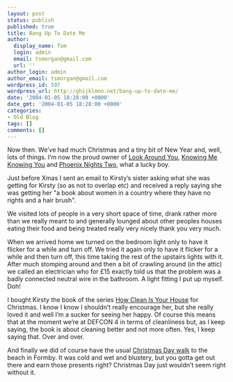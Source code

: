 ```yaml
---
layout: post
status: publish
published: true
title: Bang Up To Date Me
author:
  display_name: Tom
  login: admin
  email: tsmorgan@gmail.com
  url: ''
author_login: admin
author_email: tsmorgan@gmail.com
wordpress_id: 597
wordpress_url: http://ghijklmno.net/bang-up-to-date-me/
date: '2004-01-05 18:28:00 +0000'
date_gmt: '2004-01-05 18:28:00 +0000'
categories:
- Old Blog
tags: []
comments: []
---
```

<!-- more -->

<p>Now then. We&#8217;ve had much Christmas and a tiny bit of New Year and, well, lots of things. I&#8217;m now the proud owner of <a href="http://www.bbcshop.com/invt/bbcdvd1322">Look Around You</a>, <a href="http://www.bbcshop.com/invt/bbcdvd1207&amp;bklist=icat,3,,25">Knowing Me Knowing You</a> and <a href="http://www.amazon.co.uk/exec/obidos/ASIN/B0000AZVFD/026-0934935-3586023">Phoenix Nights Two</a>, what a lucky boy.</p>

<p>Just before Xmas I sent an email to Kirsty&#8217;s sister asking what she was getting for Kirsty (so as not to overlap etc) and  received a reply saying she was getting her "a book about women in a country where they have no rights and a hair brush".</p>

<p>We visited lots of people in a very short space of time, drank rather more than we really meant to and generally lounged about other peoples houses eating their food and being treated really very nicely thank you very much.</p>

<p>When we arrived home we turned on the bedroom light only to have it flicker for a while and turn off. We tried it again only to have it flicker for a while and then turn off, this time taking the rest of the upstairs lights with it. After much stomping around and then a bit of crawling around (in the attic) we called an electrician who for &pound;15 exactly told us that the problem was a badly connected neutral wire in the bathroom. A light fitting I put up myself. Doh!</p>

<p>I bought Kirsty the book of the series <a href="http://www.amazon.co.uk/exec/obidos/ASIN/0718146999/026-0934935-3586023">How Clean Is Your House</a> for Christmas. I know I know I shouldn&#8217;t really encourage her, but she really loved it and well I&#8217;m a sucker for seeing her happy. Of course this means that at the moment we&#8217;re at DEFCON 4 in terms of cleanliness but, as I keep saying, the book is about cleaning better and not more often. Yes, I keep saying that. Over and over.</p>

<p>And finally we did of course have the usual <a href="/photos/_/xmas2003/">Christmas Day walk</a> to the beach in Formby. It was cold and wet and blustery, but you gotta get out there and earn those presents right? Christmas Day just wouldn&#8217;t seem right without it.</p>

